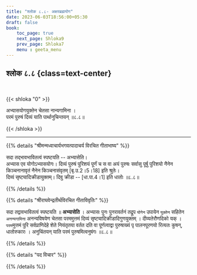 ```yaml
---
title: "श्लोक ८.८- अक्षरब्रह्मयोग"
date: 2023-06-03T18:56:00+05:30
draft: false
book:
    toc_page: true
    next_page: Shloka9
    prev_page: Shloka7
    menu : geeta_menu
---
```




## श्लोक ८.८ {class=text-center}

<br/>

{{< shloka  "0"  >}}

अभ्यासयोगयुक्तेन चेतसा नान्यगामिना ।   
परमं पुरुषं दिव्यं याति पार्थानुचिन्तयन् ॥८.८॥

{{< /shloka >}}

---


{{% details "श्रीमन्मध्वाचार्यभगवत्पादाचर्य विरचित  गीताभाष्य" %}}

सदा तद्भावभावितत्वं स्पष्टयति -- अभ्यासेति।  
अभ्यास एव योगोऽभ्यासयोगः। दिव्यं पुरुषं पुरिशयं 
पूर्णं च स वा अयं पुरुषः सर्वासु पूर्षु पुरिशयो 
नैनेन किञ्चनानावृतं नैनेन किञ्चनासंवृतम् 
[बृ.उ.2।5।18] इति श्रुतेः।  
दिव्यं सृष्ट्यादिक्रीडायुक्तम्। 
दिवु क्रीडा -- [धा.पा.4।1] इति धातोः ॥८.८॥

{{% /details %}}



{{% details "श्रीराघवेन्द्रतीर्थविरचित गीताविवृतिः" %}}

सदा तद्वावभावितत्वं स्पष्टयति ॥ **अभ्यासेति** । 
अभ्यासः पुनः पुनरावर्तनं तद्रूप `योगेन` उपायेन 
`युक्तेन` सहितेन `अनन्यगामिना` अनन्यविषयेण
चेतसा परममुत्तमं 
दिव्यं सृष्ट्यादिक्रीडादिगुणयुक्तम्‌ । 
दीव्यतेरौणदिको यक्‌ । `परम`मुत्तमं 
पुरि सर्वप्राणिदेहे शेते नियंतृतया वर्तत
दति वा पूर्णत्वाद्वा पुरुषाख्यं 
पृ पालनपूरणयो रित्यतः कुषन्‌,
धातोरुकारः । 
अनुचिंतयन्‌ याति परमं पुरुषमित्वनुषंगः ॥८.८॥

{{% /details %}}



{{% details "पद विचार" %}}


{{% /details %}}
